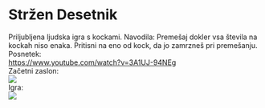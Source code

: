 # Stržen Desetnik
Priljubljena ljudska igra s kockami.
Navodila:
Premešaj dokler vsa števila na kockah niso enaka.
Pritisni na eno od kock, da jo zamrzneš pri premešanju.
<br>
Posnetek:
<br> 
https://www.youtube.com/watch?v=3A1UJ-94NEg
<br>
Začetni zaslon:
<br>
<img src="https://media.discordapp.net/attachments/903312995294277672/991672557021450360/unknown.png">
<br>
Igra:
<br>
<img src="https://media.discordapp.net/attachments/903312995294277672/991672557021450360/unknown.png">
